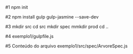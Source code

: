 #1 
npm init

#2 
npm install gulp gulp-jasmine --save-dev

#3 
mkdir src
cd src
mkdir spec
mmkdir prod
cd ..

#4 
exemplo1/gulpfile.js

#5
Conteúdo do arquivo exemplo1/src/spec/ArvoreSpec.js